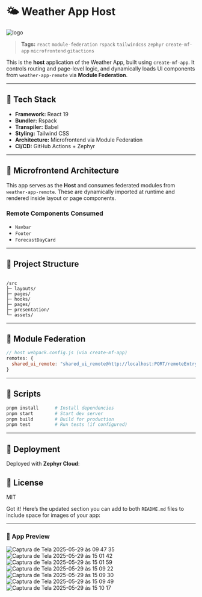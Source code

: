 # 🌤️ Weather App Host

![logo](https://github.com/user-attachments/assets/7d2cf731-7cd5-482f-bbf2-1fbb920f009d)


> **Tags:** `react` `module-federation` `rspack` `tailwindcss` `zephyr` `create-mf-app` `microfrontend` `gitactions`

This is the **host** application of the Weather App, built using `create-mf-app`. It controls routing and page-level logic, and dynamically loads UI components from `weather-app-remote` via **Module Federation**.

---

## 🚀 Tech Stack

- **Framework:** React 19
- **Bundler:** Rspack
- **Transpiler:** Babel
- **Styling:** Tailwind CSS
- **Architecture:** Microfrontend via Module Federation
- **CI/CD:** GitHub Actions + Zephyr

---

## 🧩 Microfrontend Architecture

This app serves as the **Host** and consumes federated modules from `weather-app-remote`. These are dynamically imported at runtime and rendered inside layout or page components.

### Remote Components Consumed

- `Navbar`
- `Footer`
- `ForecastDayCard`

---

## 📁 Project Structure

```

/src
├─ layouts/
├─ pages/
├─ hooks/
├─ pages/
├─ presentation/
└─ assets/

```

---

## 🔗 Module Federation

```js
// host webpack.config.js (via create-mf-app)
remotes: {
  shared_ui_remote: "shared_ui_remote@http://localhost:PORT/remoteEntry.js",
}
```

---

## 📜 Scripts

```bash
pnpm install      # Install dependencies
pnpm start        # Start dev server
pnpm build        # Build for production
pnpm test         # Run tests (if configured)
```

---

## 🚀 Deployment

Deployed with **Zephyr Cloud**:

## 📃 License

MIT

Got it! Here’s the updated section you can add to both `README.md` files to include space for images of your app:

---

### 📸 App Preview
![Captura de Tela 2025-05-29 às 09 47 35](https://github.com/user-attachments/assets/0abc483a-6793-4a96-ad73-b264c99b3df9)
![Captura de Tela 2025-05-29 às 15 01 42](https://github.com/user-attachments/assets/b482e1c1-6359-4707-bcfc-f9644d8ea40e)
![Captura de Tela 2025-05-29 às 15 01 59](https://github.com/user-attachments/assets/da4f5043-aa9b-4e83-98ed-1386911fe901)
![Captura de Tela 2025-05-29 às 15 09 22](https://github.com/user-attachments/assets/f5c8214a-758e-4291-87e0-801fe646d2c5)
![Captura de Tela 2025-05-29 às 15 09 30](https://github.com/user-attachments/assets/0edd7b9e-dde8-4ff6-a988-2fe393cea913)
![Captura de Tela 2025-05-29 às 15 09 49](https://github.com/user-attachments/assets/03a2a66d-889a-4009-a051-62de5d642b9d)
![Captura de Tela 2025-05-29 às 15 10 17](https://github.com/user-attachments/assets/48bf3e63-12e2-41f5-9743-d9c6653b8c5d)


